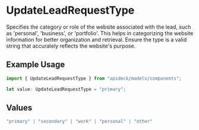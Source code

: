 # UpdateLeadRequestType

Specifies the category or role of the website associated with the lead, such as 'personal', 'business', or 'portfolio'. This helps in categorizing the website information for better organization and retrieval. Ensure the type is a valid string that accurately reflects the website's purpose.

## Example Usage

```typescript
import { UpdateLeadRequestType } from "apideck/models/components";

let value: UpdateLeadRequestType = "primary";
```

## Values

```typescript
"primary" | "secondary" | "work" | "personal" | "other"
```